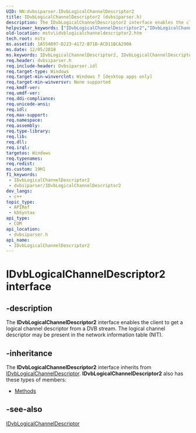 ```yaml
---
UID: NN:dvbsiparser.IDvbLogicalChannelDescriptor2
title: IDvbLogicalChannelDescriptor2 (dvbsiparser.h)
description: The IDvbLogicalChannelDescriptor2 interface enables the client to get a logical channel descriptor from a DVB stream. The logical channel descriptor may be present in the network information table (NIT).
helpviewer_keywords: ["IDvbLogicalChannelDescriptor2","IDvbLogicalChannelDescriptor2 interface [Microsoft TV Technologies]","IDvbLogicalChannelDescriptor2 interface [Microsoft TV Technologies]","described","dvbsiparser/IDvbLogicalChannelDescriptor2","mstv.idvblogicalchanneldescriptor2"]
old-location: mstv\idvblogicalchanneldescriptor2.htm
tech.root: mstv
ms.assetid: 1A554897-D223-4172-B71B-ACD11BCA290A
ms.date: 12/05/2018
ms.keywords: IDvbLogicalChannelDescriptor2, IDvbLogicalChannelDescriptor2 interface [Microsoft TV Technologies], IDvbLogicalChannelDescriptor2 interface [Microsoft TV Technologies],described, dvbsiparser/IDvbLogicalChannelDescriptor2, mstv.idvblogicalchanneldescriptor2
req.header: dvbsiparser.h
req.include-header: Dvbsiparser.idl
req.target-type: Windows
req.target-min-winverclnt: Windows 7 [desktop apps only]
req.target-min-winversvr: None supported
req.kmdf-ver: 
req.umdf-ver: 
req.ddi-compliance: 
req.unicode-ansi: 
req.idl: 
req.max-support: 
req.namespace: 
req.assembly: 
req.type-library: 
req.lib: 
req.dll: 
req.irql: 
targetos: Windows
req.typenames: 
req.redist: 
ms.custom: 19H1
f1_keywords:
 - IDvbLogicalChannelDescriptor2
 - dvbsiparser/IDvbLogicalChannelDescriptor2
dev_langs:
 - c++
topic_type:
 - APIRef
 - kbSyntax
api_type:
 - COM
api_location:
 - dvbsiparser.h
api_name:
 - IDvbLogicalChannelDescriptor2
---
```


# IDvbLogicalChannelDescriptor2 interface


## -description

The <b>IDvbLogicalChannelDescriptor2</b> interface enables the client to get a logical channel descriptor from a DVB stream. The logical channel descriptor may be present in the network information table (NIT).

## -inheritance

The <b>IDvbLogicalChannelDescriptor2</b> interface inherits from <a href="/previous-versions/windows/desktop/api/dvbsiparser/nn-dvbsiparser-idvblogicalchanneldescriptor">IDvbLogicalChannelDescriptor</a>. <b>IDvbLogicalChannelDescriptor2</b> also has these types of members:
<ul>
<li><a href="https://docs.microsoft.com/">Methods</a></li>
</ul>

## -see-also

<a href="/previous-versions/windows/desktop/api/dvbsiparser/nn-dvbsiparser-idvblogicalchanneldescriptor">IDvbLogicalChannelDescriptor</a>
